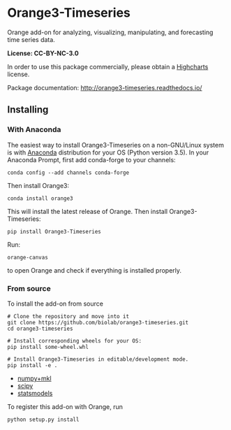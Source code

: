Orange3-Timeseries
==================

Orange add-on for analyzing, visualizing, manipulating, and forecasting time
series data.

**License: CC-BY-NC-3.0**

In order to use this package commercially, please obtain a [Highcharts] license.

[Highcharts]: http://www.highcharts.com/

Package documentation: http://orange3-timeseries.readthedocs.io/

Installing
----------

### With Anaconda

The easiest way to install Orange3-Timeseries on a non-GNU/Linux system is
with [Anaconda] distribution for your OS (Python version 3.5).
In your Anaconda Prompt, first add conda-forge to your channels:

    conda config --add channels conda-forge

Then install Orange3:

    conda install orange3

This will install the latest release of Orange. Then install Orange3-Timeseries:
  
    pip install Orange3-Timeseries

Run:

    orange-canvas

to open Orange and check if everything is installed properly.


[Anaconda]: https://www.continuum.io/downloads

### From source

To install the add-on from source

    # Clone the repository and move into it
    git clone https://github.com/biolab/orange3-timeseries.git
    cd orange3-timeseries

    # Install corresponding wheels for your OS:
    pip install some-wheel.whl

    # Install Orange3-Timeseries in editable/development mode.
    pip install -e .

 - [numpy+mkl](http://www.lfd.uci.edu/~gohlke/pythonlibs/#numpy)
 - [scipy](http://www.lfd.uci.edu/~gohlke/pythonlibs/#scipy)
 - [statsmodels](http://www.lfd.uci.edu/~gohlke/pythonlibs/#statsmodels)

To register this add-on with Orange, run

    python setup.py install
